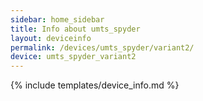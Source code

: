 ```yaml
---
sidebar: home_sidebar
title: Info about umts_spyder
layout: deviceinfo
permalink: /devices/umts_spyder/variant2/
device: umts_spyder_variant2
---
```

{% include templates/device_info.md %}
